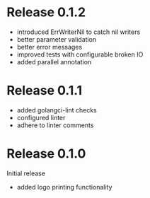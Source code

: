 <!-- SPDX-FileCopyrightText: 2025 The geany contributors.
     SPDX-License-Identifier: MPL-2.0
-->

Release 0.1.2
=============

- introduced ErrWriterNil to catch nil writers
- better parameter validation
- better error messages
- improved tests with configurable broken IO
- added parallel annotation

Release 0.1.1
=============

- added golangci-lint checks
- configured linter
- adhere to linter comments

Release 0.1.0
=============

Initial release

- added logo printing functionality